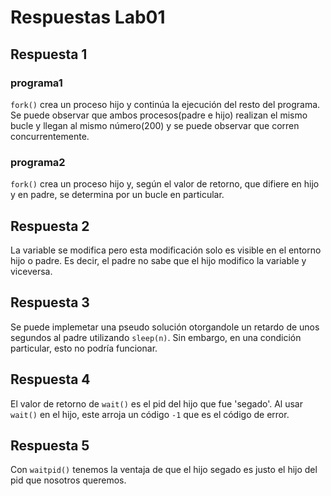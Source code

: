 # Respuestas Lab01
## Respuesta 1
### programa1
`fork()` crea un proceso hijo y continúa la ejecución del resto del programa. 
Se puede observar que ambos procesos(padre e hijo) realizan el mismo bucle
y llegan al mismo número(200) y se puede observar que corren concurrentemente.

### programa2
`fork()` crea un proceso hijo y, según el valor de retorno, que difiere en hijo 
y en padre, se determina por un bucle en particular.

## Respuesta 2
La variable se modifica pero esta modificación solo es visible en el entorno
hijo o padre. Es decir, el padre no sabe que el hijo modifico la variable y 
viceversa.

## Respuesta 3
Se puede implemetar una pseudo solución otorgandole un retardo de unos 
segundos al padre utilizando `sleep(n)`. Sin embargo, en una condición 
particular, esto no podría funcionar.

## Respuesta 4
El valor de retorno de `wait()` es el pid del hijo que fue 'segado'. 
Al usar `wait()` en el hijo, este arroja un código `-1` que es el código 
de error.

## Respuesta 5
Con `waitpid()` tenemos la ventaja de que el hijo segado es justo el 
hijo del pid que nosotros queremos.